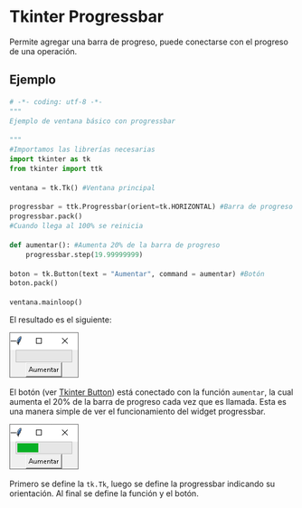 # Tkinter Progressbar
Permite agregar una barra de progreso, puede conectarse con el progreso de una operación.

## Ejemplo

```python
# -*- coding: utf-8 -*-
"""
Ejemplo de ventana básico con progressbar

"""
#Importamos las librerías necesarias
import tkinter as tk
from tkinter import ttk

ventana = tk.Tk() #Ventana principal

progressbar = ttk.Progressbar(orient=tk.HORIZONTAL) #Barra de progreso
progressbar.pack()
#Cuando llega al 100% se reinicia

def aumentar(): #Aumenta 20% de la barra de progreso
    progressbar.step(19.99999999)
    
boton = tk.Button(text = "Aumentar", command = aumentar) #Botón
boton.pack()

ventana.mainloop()
```
El resultado es el siguiente:

![ventana progressbar](https://github.com/juan-suarezp/PythonTkinterTutorial/blob/master/widgets/progressbar/ventanaprogressbar.png)

El botón (ver [Tkinter Button](https://github.com/juan-suarezp/PythonTkinterTutorial/blob/master/widgets/button/button.md)) está conectado con la función `aumentar`, la cual aumenta el 20% de la barra de progreso cada vez que es llamada. Esta es una manera simple de ver el funcionamiento del widget progressbar.

![funcion progressbar](https://github.com/juan-suarezp/PythonTkinterTutorial/blob/master/widgets/progressbar/funcionprogressbar.png)

Primero se define la `tk.Tk`, luego se define la progressbar indicando su orientación. Al final se define la función y el botón.
